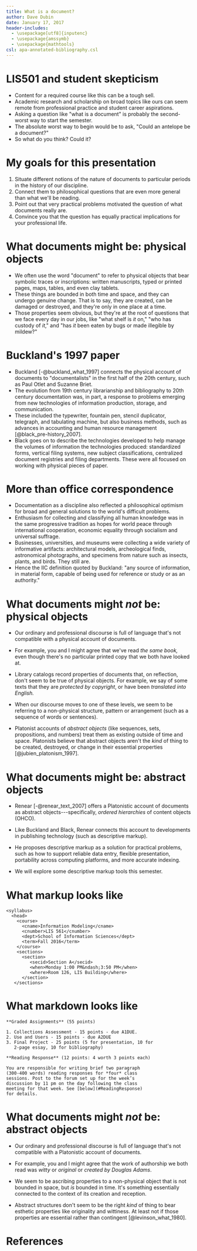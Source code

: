 ```yaml
---
title: What is a document?
author: Dave Dubin
date: January 17, 2017
header-includes:
  - \usepackage[utf8]{inputenc}
  - \usepackage{amssymb}
  - \usepackage{mathtools}
csl: apa-annotated-bibliography.csl
---
```


# LIS501 and student skepticism

- Content for a required course like this can be a tough sell.
- Academic research and scholarship on broad topics like ours can seem
  remote from professional practice and student career aspirations.
- Asking a question like "what is a document" is probably the
  second-worst way to start the semester.
- The absolute worst way to begin would be to ask, "Could an antelope
  be a document?"
- So what do you think? Could it?

# My goals for this presentation

1. Situate different notions of the nature of documents to particular
   periods in the history of our discipline.
2. Connect them to philosophical questions that are even more general
   than what we'll be reading.
3. Point out that very practical problems motivated the question of
   what documents really are.
4. Convince you that the question has equally practical implications
   for your professional life.

# What documents might be: physical objects

- We often use the word "document" to refer to physical objects that
  bear symbolic traces or inscriptions: written manuscripts, typed or
  printed pages, maps, tables, and even clay tablets.
- These things are bounded in both time and space, and they can
  undergo genuine change. That is to say, they are created, can be
  damaged or destroyed, and they're only in one place at a time.
- Those properties seem obvious, but they're at the root of questions
  that we face every day in our jobs, like "what shelf is *it* on,"
  "who has custody of *it*," and "has *it* been eaten by bugs or made
  illegible by mildew?"

# Buckland's 1997 paper

- Buckland [-@buckland_what_1997] connects the physical account of
  documents to "documentalists" in the first half of the 20th century,
  such as Paul Otlet and Suzanne Briet.
- The evolution from 19th century librarianship and bibliography to
  20th century documentation was, in part, a response to problems
  emerging from new technologies of information production, storage,
  and communication.
- These included the typewriter, fountain pen, stencil duplicator,
  telegraph, and tabulating machine, but also business methods, such
  as advances in accounting and human resource management
  [@black_pre-history_2007].
- Black goes on to describe the technologies developed to help manage
  the volumes of information the technologies produced: standardized
  forms, vertical filing systems, new subject classifications,
  centralized document registries and filing departments. These were
  all focused on working with physical pieces of paper.

# More than office correspondence

- Documentation as a discipline also reflected a philosophical
  optimism for broad and general solutions to the world's difficult
  problems.
- Enthusiasm for collecting and classifying all human knowledge was in
  the same progressive tradition as hopes for world peace through
  international cooperation, economic equality through socialism
  and universal suffrage.
- Businesses, universities, and museums were collecting a wide variety
  of informative artifacts: architectural models, archeological finds,
  astronomical photographs, and specimens from nature such as insects,
  plants, and birds. They still are.
- Hence the IIC definition quoted by Buckland: "any source of
  information, in material form, capable of being used for reference
  or study or as an authority."

# What documents might *not* be: physical objects

- Our ordinary and professional discourse is full of language that's
  not compatible with a physical account of documents.

- For example, you and I might agree that we've read *the same book,*
  even though there's no particular printed copy that we both have
  looked at.

- Library catalogs record properties of documents that, on reflection,
  don't seem to be true of physical objects. For example, we say of
  some texts that they are *protected by copyright*, or have been
  *translated into English.*

- When our discourse moves to one of these levels, we seem to be
  referring to a non-physical structure, pattern or arrangement (such
  as a sequence of words or sentences).

- Platonist accounts of *abstract objects* (like sequences, sets,
  propositions, and numbers) treat them as existing outside of time
  and space. Platonists believe that abstract objects aren't the
  *kind* of thing to be created, destroyed, or change in their
  essential properties [@jubien_platonism_1997].

# What documents might be: abstract objects

- Renear [-@renear_text_2007] offers a Platonistic account of
  documents as abstract objects---specifically, *ordered hierarchies*
  of content objects (OHCO).

- Like Buckland and Black, Renear connects this account to
  developments in publishing technology (such as descriptive markup).

- He proposes descriptive markup as a solution for practical problems,
  such as how to support reliable data entry, flexible presentation,
  portability across computing platforms, and more accurate indexing.

- We will explore some descriptive markup tools this semester.


# What markup looks like

~~~~
<syllabus>
  <head>
    <course>
      <cname>Information Modeling</cname>
      <cnumber>LIS 561</cnumber>
      <dept>School of Information Sciences</dept>
      <term>Fall 2016</term>
    </course>
    <sections>
      <section>
         <secid>Section A</secid>
         <when>Monday 1:00 PM&ndash;3:50 PM</when>
         <where>Room 126, LIS Building</where>
      </section>
   </sections>
~~~~


# What markdown looks like

~~~~
**Graded Assignments** (55 points)

1. Collections Assessment - 15 points - due A1DUE.
2. Use and Users - 15 points - due A2DUE
3. Final Project - 25 points (5 for presentation, 10 for
   2-page essay, 10 for bibliography) 

**Reading Response** (12 points: 4 worth 3 points each)

You are responsible for writing brief two paragraph
(300-400 words) reading responses for *four* class
sessions. Post to the forum set up for the week’s
discussion by 11 pm on the day following the class
meeting for that week. See [below](#ReadingResponse)
for details.
~~~~

# What documents might *not* be: abstract objects

- Our ordinary and professional discourse is full of language that's
  not compatible with a Platonistic account of documents.

- For example, you and I might agree that the work of authorship we
  both read was *witty* or *original* or *created by Douglas Adams*.

- We seem to be ascribing properties to a non-physical object that is
  not bounded in space, but *is* bounded in time.  It's something
  essentially connected to the context of its creation and reception.

- Abstract structures don't seem to be the right *kind* of thing to
  bear esthetic properties like originality and wittiness. At least
  not if those properties are essential rather than contingent
  [@levinson_what_1980].
  

# References


